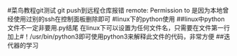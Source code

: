 #菜鸟教程git测试
git push到远程仓库报错
remote: Permission to 
是因为本地曾经使用过别的ssh在控制面板删除即可
#linux下的python使用
##linux中python文件不一定非要用.py结尾
在linux下可以设置为任何文件名，只需要在文件第一行加上#！/usr/bin/python3即可使用python3来解释此文件的代码，非常方便
##迭代器的学习